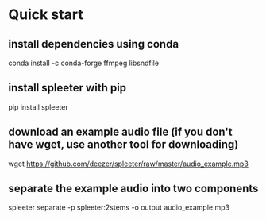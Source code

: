 
# Quick start
## install dependencies using conda
conda install -c conda-forge ffmpeg libsndfile
## install spleeter with pip
pip install spleeter
## download an example audio file (if you don't have wget, use another tool for downloading)
wget https://github.com/deezer/spleeter/raw/master/audio_example.mp3
## separate the example audio into two components
spleeter separate -p spleeter:2stems -o output audio_example.mp3
